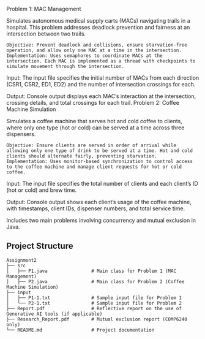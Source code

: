 Problem 1: MAC Management

Simulates autonomous medical supply carts (MACs) navigating trails in a hospital. This problem addresses deadlock prevention and fairness at an intersection between two trails.

    Objective: Prevent deadlock and collisions, ensure starvation-free operation, and allow only one MAC at a time in the intersection.
    Implementation: Uses semaphores to coordinate MACs at the intersection. Each MAC is implemented as a thread with checkpoints to simulate movement through the intersection.

Input: The input file specifies the initial number of MACs from each direction (CSR1, CSR2, ED1, ED2) and the number of intersection crossings for each.

Output: Console output displays each MAC’s interaction at the intersection, crossing details, and total crossings for each trail.
Problem 2: Coffee Machine Simulation

Simulates a coffee machine that serves hot and cold coffee to clients, where only one type (hot or cold) can be served at a time across three dispensers.

    Objective: Ensure clients are served in order of arrival while allowing only one type of drink to be served at a time. Hot and cold clients should alternate fairly, preventing starvation.
    Implementation: Uses monitor-based synchronization to control access to the coffee machine and manage client requests for hot or cold coffee.

Input: The input file specifies the total number of clients and each client’s ID (hot or cold) and brew time.

Output: Console output shows each client’s usage of the coffee machine, with timestamps, client IDs, dispenser numbers, and total service time.

Includes two main problems involving concurrency and mutual exclusion in Java.

## Project Structure

```plaintext
Assignment2
├── src
│   ├── P1.java                # Main class for Problem 1 (MAC Management)
│   ├── P2.java                # Main class for Problem 2 (Coffee Machine Simulation)
├── input
│   ├── P1-1.txt               # Sample input file for Problem 1
│   └── P2-1.txt               # Sample input file for Problem 2
├── Report.pdf                 # Reflective report on the use of Generative AI tools (if applicable)
├── Research_Report.pdf        # Mutual exclusion report (COMP6240 only)
└── README.md                  # Project documentation
